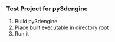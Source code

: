 ### Test Project for py3dengine

1) Build py3dengine
2) Place built executable in directory root
3) Run it
